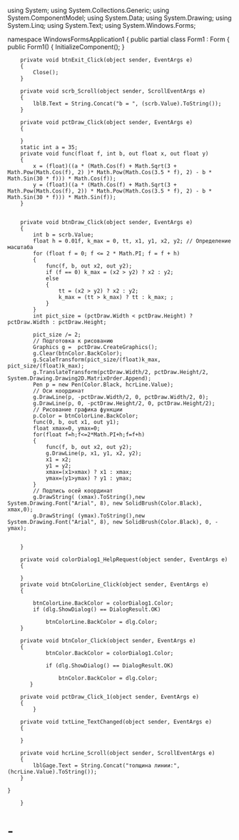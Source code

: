 using System;
using System.Collections.Generic;
using System.ComponentModel;
using System.Data;
using System.Drawing;
using System.Linq;
using System.Text;
using System.Windows.Forms;

namespace WindowsFormsApplication1
{
    public partial class Form1 : Form
    {
        public Form1()
        {
            InitializeComponent();
        }
        
        private void btnExit_Click(object sender, EventArgs e)
        {
            Close();
        }
        
        private void scrb_Scroll(object sender, ScrollEventArgs e)
        {
            lblB.Text = String.Concat("b = ", (scrb.Value).ToString());
        }

        private void pctDraw_Click(object sender, EventArgs e)
        {

        }
        static int a = 35;
        private void func(float f, int b, out float x, out float y)
        {
            x = (float)((a * (Math.Cos(f) + Math.Sqrt(3 + Math.Pow(Math.Cos(f), 2) )* Math.Pow(Math.Cos(3.5 * f), 2) - b * Math.Sin(30 * f))) * Math.Cos(f));
            y = (float)((a * (Math.Cos(f) + Math.Sqrt(3 + Math.Pow(Math.Cos(f), 2)) * Math.Pow(Math.Cos(3.5 * f), 2) - b * Math.Sin(30 * f))) * Math.Sin(f));
        }

        
        private void btnDraw_Click(object sender, EventArgs e)
        {
            int b = scrb.Value;
            float h = 0.01f, k_max = 0, tt, x1, y1, x2, y2; // Определение масштаба          
            for (float f = 0; f <= 2 * Math.PI; f = f + h)
            {
                func(f, b, out x2, out y2);
                if (f == 0) k_max = (x2 > y2) ? x2 : y2;
                else
                {
                    tt = (x2 > y2) ? x2 : y2;
                    k_max = (tt > k_max) ? tt : k_max; ;
                }
            } 
            int pict_size = (pctDraw.Width < pctDraw.Height) ? pctDraw.Width : pctDraw.Height;

            pict_size /= 2; 
            // Подготовка к рисованию             
            Graphics g =  pctDraw.CreateGraphics();
            g.Clear(btnColor.BackColor);                
            g.ScaleTransform(pict_size/(float)k_max, pict_size/(float)k_max);              
            g.TranslateTransform(pctDraw.Width/2, pctDraw.Height/2, System.Drawing.Drawing2D.MatrixOrder.Append);             
            Pen p = new Pen(Color.Black, hcrLine.Value);              
            // Оси координат             
            g.DrawLine(p, -pctDraw.Width/2, 0, pctDraw.Width/2, 0);              
            g.DrawLine(p, 0, -pctDraw.Height/2, 0, pctDraw.Height/2);             
            // Рисование графика функции             
            p.Color = btnColorLine.BackColor;              
            func(0, b, out x1, out y1);              
            float xmax=0, ymax=0;             
            for(float f=h;f<=2*Math.PI+h;f=f+h)     
            {     
                func(f, b, out x2, out y2);      
                g.DrawLine(p, x1, y1, x2, y2);                  
                x1 = x2;                  
                y1 = y2;                  
                xmax=(x1>xmax) ? x1 : xmax;                  
                ymax=(y1>ymax) ? y1 : ymax;              
            }             
            // Подпись осей координат             
            g.DrawString( (xmax).ToString(),new System.Drawing.Font("Arial", 8), new SolidBrush(Color.Black),  xmax,0);              
            g.DrawString( (ymax).ToString(),new System.Drawing.Font("Arial", 8), new SolidBrush(Color.Black), 0, -ymax);

            
        }

        private void colorDialog1_HelpRequest(object sender, EventArgs e)
        {

        }
        private void btnColorLine_Click(object sender, EventArgs e)
        {

            btnColorLine.BackColor = colorDialog1.Color;
            if (dlg.ShowDialog() == DialogResult.OK)

                btnColorLine.BackColor = dlg.Color;
        }

        private void btnColor_Click(object sender, EventArgs e)
        {
                btnColor.BackColor = colorDialog1.Color;
          
                if (dlg.ShowDialog() == DialogResult.OK)  
                    
                    btnColor.BackColor = dlg.Color; 
           }

        private void pctDraw_Click_1(object sender, EventArgs e)
        {
            }

        private void txtLine_TextChanged(object sender, EventArgs e)
        {

        }

        private void hcrLine_Scroll(object sender, ScrollEventArgs e)
        {
            lblGage.Text = String.Concat("толщина линии:",(hcrLine.Value).ToString());
        }
        
    }     

        }
  


# -
